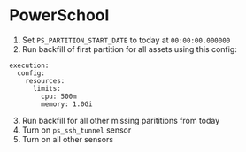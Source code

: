 # PowerSchool

1) Set `PS_PARTITION_START_DATE` to today at `00:00:00.000000`
2) Run backfill of first partition for all assets using this config:
```
execution:
  config:
    resources:
      limits:
        cpu: 500m
        memory: 1.0Gi
```
3) Run backfill for all other missing parititions from today
4) Turn on `ps_ssh_tunnel` sensor
5) Turn on all other sensors
